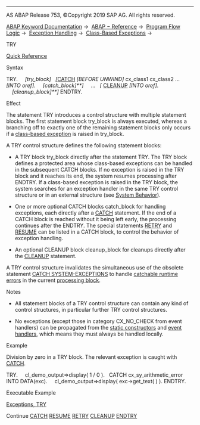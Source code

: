   

* * *

AS ABAP Release 753, ©Copyright 2019 SAP AG. All rights reserved.

[ABAP Keyword Documentation](javascript:call_link\('abenabap.htm'\)) →  [ABAP − Reference](javascript:call_link\('abenabap_reference.htm'\)) →  [Program Flow Logic](javascript:call_link\('abenabap_flow_logic.htm'\)) →  [Exception Handling](javascript:call_link\('abenabap_exceptions.htm'\)) →  [Class-Based Exceptions](javascript:call_link\('abenexceptions.htm'\)) → 

TRY

[Quick Reference](javascript:call_link\('abaptry_shortref.htm'\))

Syntax

TRY.
    *\[*try\_block*\]*
  *\[*[CATCH](javascript:call_link\('abapcatch_try.htm'\)) *\[*BEFORE UNWIND*\]* cx\_class1 cx\_class2 ... *\[*INTO oref*\]*.
    *\[*catch\_block*\]**\]*
    ...
  *\[* [CLEANUP](javascript:call_link\('abapcleanup.htm'\)) *\[*INTO oref*\]*.
    *\[*cleanup\_block*\]**\]*
ENDTRY.

Effect

The statement TRY introduces a control structure with multiple statement blocks. The first statement block try\_block is always executed, whereas a branching off to exactly one of the remaining statement blocks only occurs if a [class-based exception](javascript:call_link\('abenclass_based_exception_glosry.htm'\) "Glossary Entry") is raised in try\_block.

A TRY control structure defines the following statement blocks:

-   A TRY block try\_block directly after the statement TRY. The TRY block defines a protected area whose class-based exceptions can be handled in the subsequent CATCH blocks. If no exception is raised in the TRY block and it reaches its end, the system resumes processing after ENDTRY. If a class-based exception is raised in the TRY block, the system searches for an exception handler in the same TRY control structure or in an external structure (see [System Behavior](javascript:call_link\('abenexceptions_system_response.htm'\))).
    
-   One or more optional CATCH blocks catch\_block for handling exceptions, each directly after a [CATCH](javascript:call_link\('abapcatch_try.htm'\)) statement. If the end of a CATCH block is reached without it being left early, the processing continues after the ENDTRY. The special statements [RETRY](javascript:call_link\('abapretry.htm'\)) and [RESUME](javascript:call_link\('abapresume.htm'\)) can be listed in a CATCH block, to control the behavior of exception handling.
    
-   An optional CLEANUP block cleanup\_block for cleanups directly after the [CLEANUP](javascript:call_link\('abapcleanup.htm'\)) statement.
    

A TRY control structure invalidates the simultaneous use of the obsolete statement [CATCH SYSTEM-EXCEPTIONS](javascript:call_link\('abapcatch_sys.htm'\)) to handle [catchable runtime errors](javascript:call_link\('abencatchable_runtime_error_glosry.htm'\) "Glossary Entry") in the current [processing block](javascript:call_link\('abenprocessing_block_glosry.htm'\) "Glossary Entry").

Notes

-   All statement blocks of a TRY control structure can contain any kind of control structures, in particular further TRY control structures.
    
-   No exceptions (except those in category CX\_NO\_CHECK from event handlers) can be propagated from the [static constructors](javascript:call_link\('abapclass-methods_constructor.htm'\)) and [event handlers](javascript:call_link\('abapmethods_event_handler.htm'\)), which means they must always be handled locally.
    

Example

Division by zero in a TRY block. The relevant exception is caught with [CATCH](javascript:call_link\('abapcatch_try.htm'\)).

TRY.
    cl\_demo\_output=>display( 1 / 0 ).
  CATCH cx\_sy\_arithmetic\_error INTO DATA(exc).
    cl\_demo\_output=>display( exc->get\_text( ) ).
ENDTRY.

Executable Example

[Exceptions, TRY](javascript:call_link\('abentry_abexa.htm'\))

Continue
[CATCH](javascript:call_link\('abapcatch_try.htm'\))
[RESUME](javascript:call_link\('abapresume.htm'\))
[RETRY](javascript:call_link\('abapretry.htm'\))
[CLEANUP](javascript:call_link\('abapcleanup.htm'\))
[ENDTRY](javascript:call_link\('abapendtry.htm'\))